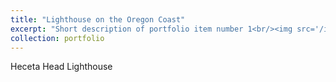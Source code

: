 ```yaml
---
title: "Lighthouse on the Oregon Coast"
excerpt: "Short description of portfolio item number 1<br/><img src='/images/IMG_2662.jpeg'>"
collection: portfolio
---
```


Heceta Head Lighthouse
